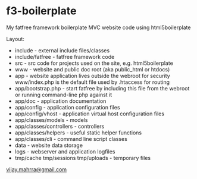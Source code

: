 f3-boilerplate
==============

My fatfree framework boilerplate MVC website code using html5boilerplate

Layout:

* include - external include files/classes
* include/fatfree - fatfree framework code
* src - src code for projects used on the site, e.g. html5boilerplate
* www - website and public doc root (aka public_html or htdocs)
* app - website application lives outside the webroot for security www/index.php is the default file used by .htaccess for routing
* app/bootstrap.php - start fatfree by including this file from the webroot or running command-line php against it
* app/doc - application documentation
* app/config - application configuration files
* app/config/vhost - application virtual host configuration files
* app/classes/models - models
* app/classes/controllers - controllers
* app/classes/helpers - useful static helper functions
* app/classes/cli - command line script classes
* data - website data storage
* logs - webserver and application logfiles
* tmp/cache tmp/sessions tmp/uploads - temporary files

vijay.mahrra@gmail.com
